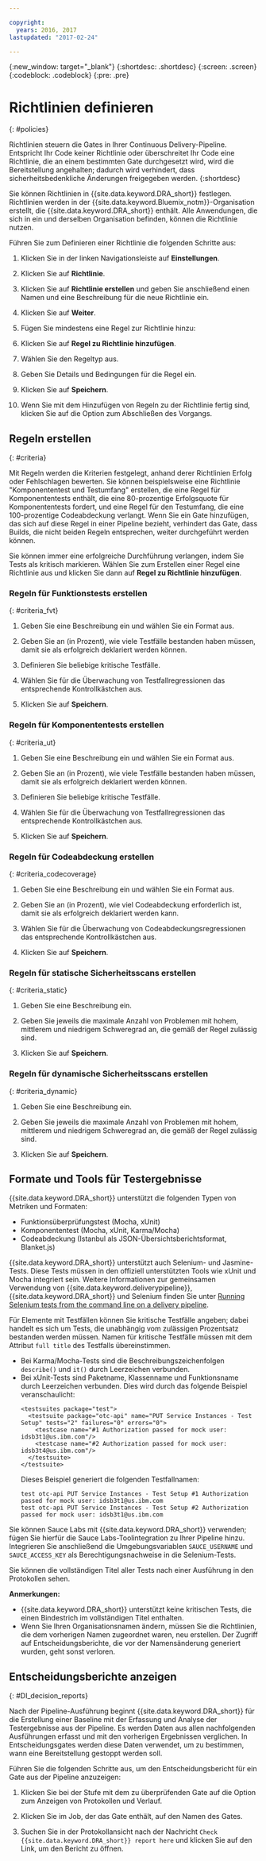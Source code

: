 ```yaml
---

copyright:
  years: 2016, 2017
lastupdated: "2017-02-24"

---
```


{:new_window: target="_blank"}
{:shortdesc: .shortdesc}
{:screen: .screen}
{:codeblock: .codeblock}
{:pre: .pre}

# Richtlinien definieren
{: #policies}

Richtlinien steuern die Gates in Ihrer Continuous Delivery-Pipeline. Entspricht Ihr Code keiner Richtlinie oder überschreitet Ihr Code eine Richtlinie, die an einem bestimmten Gate durchgesetzt wird, wird die Bereitstellung angehalten; dadurch wird verhindert, dass sicherheitsbedenkliche Änderungen freigegeben werden. 
{:shortdesc}

Sie können Richtlinien in {{site.data.keyword.DRA_short}} festlegen. Richtlinien werden in der {{site.data.keyword.Bluemix_notm}}-Organisation erstellt, die {{site.data.keyword.DRA_short}} enthält. Alle Anwendungen, die sich in ein und derselben Organisation befinden, können die Richtlinie nutzen. 

Führen Sie zum Definieren einer Richtlinie die folgenden Schritte aus:

1. Klicken Sie in der linken Navigationsleiste auf **Einstellungen**.

2. Klicken Sie auf **Richtlinie**.

3. Klicken Sie auf **Richtlinie erstellen** und geben Sie anschließend einen Namen und eine Beschreibung für die neue Richtlinie ein.

4. Klicken Sie auf **Weiter**.

4. Fügen Sie mindestens eine Regel zur Richtlinie hinzu:
  1. Klicken Sie auf **Regel zu Richtlinie hinzufügen**.
  2. Wählen Sie den Regeltyp aus.
  3. Geben Sie Details und Bedingungen für die Regel ein.
  4. Klicken Sie auf **Speichern**.

5. Wenn Sie mit dem Hinzufügen von Regeln zu der Richtlinie fertig sind, klicken Sie auf die Option zum Abschließen des Vorgangs.

## Regeln erstellen
{: #criteria}

Mit Regeln werden die Kriterien festgelegt, anhand derer Richtlinien Erfolg oder Fehlschlagen bewerten. Sie können beispielsweise eine Richtlinie "Komponententest und Testumfang" erstellen, die eine Regel für Komponententests enthält, die eine 80-prozentige Erfolgsquote für Komponententests fordert, und eine Regel für den Testumfang, die eine 100-prozentige Codeabdeckung verlangt. Wenn Sie ein Gate hinzufügen, das sich auf diese Regel in einer Pipeline bezieht, verhindert das Gate, dass Builds, die nicht beiden Regeln entsprechen, weiter durchgeführt werden können. 

Sie können immer eine erfolgreiche Durchführung verlangen, indem Sie Tests als kritisch markieren. Wählen Sie zum Erstellen einer Regel eine Richtlinie aus und klicken Sie dann auf **Regel zu Richtlinie hinzufügen**. 

### Regeln für Funktionstests erstellen
{: #criteria_fvt}

1. Geben Sie eine Beschreibung ein und wählen Sie ein Format aus.

2. Geben Sie an (in Prozent), wie viele Testfälle bestanden haben müssen, damit sie als erfolgreich deklariert werden können.

3. Definieren Sie beliebige kritische Testfälle.

4. Wählen Sie für die Überwachung von Testfallregressionen das entsprechende Kontrollkästchen aus.

5. Klicken Sie auf **Speichern**.


### Regeln für Komponententests erstellen
{: #criteria_ut}

1. Geben Sie eine Beschreibung ein und wählen Sie ein Format aus.

2. Geben Sie an (in Prozent), wie viele Testfälle bestanden haben müssen, damit sie als erfolgreich deklariert werden können.

3. Definieren Sie beliebige kritische Testfälle.

4. Wählen Sie für die Überwachung von Testfallregressionen das entsprechende Kontrollkästchen aus.

5. Klicken Sie auf **Speichern**.


### Regeln für Codeabdeckung erstellen
{: #criteria_codecoverage}

1. Geben Sie eine Beschreibung ein und wählen Sie ein Format aus.

2. Geben Sie an (in Prozent), wie viel Codeabdeckung erforderlich ist, damit sie als erfolgreich deklariert werden kann.

3. Wählen Sie für die Überwachung von Codeabdeckungsregressionen das entsprechende Kontrollkästchen aus.

4. Klicken Sie auf **Speichern**.

### Regeln für statische Sicherheitsscans erstellen
{: #criteria_static}

1. Geben Sie eine Beschreibung ein.

2. Geben Sie jeweils die maximale Anzahl von Problemen mit hohem, mittlerem und niedrigem Schweregrad an, die gemäß der Regel zulässig sind. 

3. Klicken Sie auf **Speichern**.

### Regeln für dynamische Sicherheitsscans erstellen
{: #criteria_dynamic}

1. Geben Sie eine Beschreibung ein.

2. Geben Sie jeweils die maximale Anzahl von Problemen mit hohem, mittlerem und niedrigem Schweregrad an, die gemäß der Regel zulässig sind. 

3. Klicken Sie auf **Speichern**.

## Formate und Tools für Testergebnisse

{{site.data.keyword.DRA_short}} unterstützt die folgenden Typen von Metriken und Formaten:

* Funktionsüberprüfungstest (Mocha, xUnit)
* Komponententest (Mocha, xUnit, Karma/Mocha)
* Codeabdeckung (Istanbul als JSON-Übersichtsberichtsformat, Blanket.js)

{{site.data.keyword.DRA_short}} unterstützt auch Selenium- und Jasmine-Tests. Diese Tests müssen in den offiziell unterstützten Tools wie xUnit und Mocha integriert sein. Weitere Informationen zur gemeinsamen Verwendung von {{site.data.keyword.deliverypipeline}}, {{site.data.keyword.DRA_short}} und Selenium finden Sie unter [Running Selenium tests from the command line on a delivery pipeline](https://developer.ibm.com/devops-services/2016/07/21/running-selenium-tests-command-line-delivery-pipeline/).

Für Elemente mit Testfällen können Sie kritische Testfälle angeben; dabei handelt es sich um Tests, die unabhängig vom zulässigen Prozentsatz bestanden werden müssen. Namen für kritische Testfälle müssen mit dem Attribut `full title` des Testfalls übereinstimmen.    
* Bei Karma/Mocha-Tests sind die Beschreibungszeichenfolgen `describe()` und `it()` durch Leerzeichen verbunden.
* Bei xUnit-Tests sind Paketname, Klassenname und Funktionsname durch Leerzeichen verbunden. Dies wird durch das folgende Beispiel veranschaulicht:
  ```
  <testsuites package="test">
    <testsuite package="otc-api" name="PUT Service Instances - Test Setup" tests="2" failures="0" errors="0">
      <testcase name="#1 Authorization passed for mock user: idsb3t1@us.ibm.com"/>
      <testcase name="#2 Authorization passed for mock user: idsb3t4@us.ibm.com"/>
    </testsuite>
  </testsuite>
  ```
  Dieses Beispiel generiert die folgenden Testfallnamen:
  ```
  test otc-api PUT Service Instances - Test Setup #1 Authorization passed for mock user: idsb3t1@us.ibm.com
  test otc-api PUT Service Instances - Test Setup #2 Authorization passed for mock user: idsb3t1@us.ibm.com
  ```

Sie können Sauce Labs mit {{site.data.keyword.DRA_short}} verwenden; fügen Sie hierfür die Sauce Labs-Toolintegration zu Ihrer Pipeline hinzu. Integrieren Sie anschließend die Umgebungsvariablen `SAUCE_USERNAME` und `SAUCE_ACCESS_KEY` als Berechtigungsnachweise in die Selenium-Tests.

Sie können die vollständigen Titel aller Tests nach einer Ausführung in den Protokollen sehen.  

**Anmerkungen:**
* {{site.data.keyword.DRA_short}} unterstützt keine kritischen Tests, die einen Bindestrich im vollständigen Titel enthalten.    
* Wenn Sie Ihren Organisationsnamen ändern, müssen Sie die Richtlinien, die dem vorherigen Namen zugeordnet waren, neu erstellen. Der Zugriff auf Entscheidungsberichte, die vor der Namensänderung generiert wurden, geht sonst verloren.

## Entscheidungsberichte anzeigen    
{: #DI_decision_reports}

Nach der Pipeline-Ausführung beginnt {{site.data.keyword.DRA_short}} für die Erstellung einer Baseline mit der Erfassung und Analyse der Testergebnisse aus der Pipeline. Es werden Daten aus allen nachfolgenden Ausführungen erfasst und mit den vorherigen Ergebnissen verglichen. In Entscheidungsgates werden diese Daten verwendet, um zu bestimmen, wann eine Bereitstellung gestoppt werden soll. 

Führen Sie die folgenden Schritte aus, um den Entscheidungsbericht für ein Gate aus der Pipeline anzuzeigen:

   1. Klicken Sie bei der Stufe mit dem zu überprüfenden Gate auf die Option zum Anzeigen von Protokollen und Verlauf.

   2. Klicken Sie im Job, der das Gate enthält, auf den Namen des Gates.

   3. Suchen Sie in der Protokollansicht nach der Nachricht `Check {{site.data.keyword.DRA_short}} report here` und klicken Sie auf den Link, um den Bericht zu öffnen.

